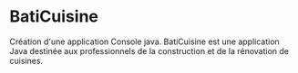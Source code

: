 # BatiCuisine
Création d'une application Console java. BatiCuisine est une application Java destinée aux professionnels de la construction et de la rénovation de cuisines.
